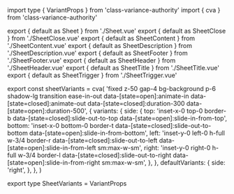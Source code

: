 import type { VariantProps } from 'class-variance-authority'
import { cva } from 'class-variance-authority'

export { default as Sheet } from './Sheet.vue'
export { default as SheetClose } from './SheetClose.vue'
export { default as SheetContent } from './SheetContent.vue'
export { default as SheetDescription } from './SheetDescription.vue'
export { default as SheetFooter } from './SheetFooter.vue'
export { default as SheetHeader } from './SheetHeader.vue'
export { default as SheetTitle } from './SheetTitle.vue'
export { default as SheetTrigger } from './SheetTrigger.vue'

export const sheetVariants = cva(
'fixed z-50 gap-4 bg-background p-6 shadow-lg transition ease-in-out data-[state=open]:animate-in data-[state=closed]:animate-out data-[state=closed]:duration-300 data-[state=open]:duration-500',
{
variants: {
side: {
top: 'inset-x-0 top-0 border-b data-[state=closed]:slide-out-to-top data-[state=open]:slide-in-from-top',
bottom:
'inset-x-0 bottom-0 border-t data-[state=closed]:slide-out-to-bottom data-[state=open]:slide-in-from-bottom',
left: 'inset-y-0 left-0 h-full w-3/4 border-r data-[state=closed]:slide-out-to-left data-[state=open]:slide-in-from-left sm:max-w-sm',
right:
'inset-y-0 right-0 h-full w-3/4 border-l data-[state=closed]:slide-out-to-right data-[state=open]:slide-in-from-right sm:max-w-sm',
},
},
defaultVariants: {
side: 'right',
},
},
)

export type SheetVariants = VariantProps<typeof sheetVariants>
